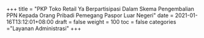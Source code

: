 +++
title = "PKP Toko Retail Ya Berpartisipasi Dalam Skema Pengembalian PPN Kepada Orang Pribadi Pemegang Paspor Luar Negeri"
date = 2021-01-16T13:12:01+08:00
draft = false
weight = 100
toc = false
categories ="Layanan Administrasi"
+++